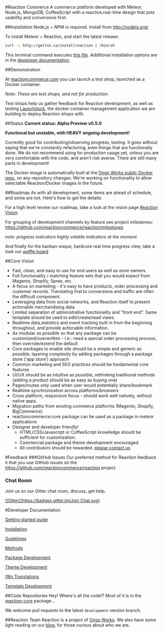 #Reaction Commerce
A commerce platform developed with Meteor, Node.js, MongoDB, CoffeeScript with a reactive,real-time design that puts usability and conversions first.

##Installation
Node.js + NPM is required. Install from http://nodejs.org/

To install Meteor + Reaction, and start the latest release:

```bash
curl -L http://getrxn.io/installreaction | /bin/sh
```

This terminal command executes [this file](https://github.com/reactioncommerce/reaction/blob/development/bin/install). Additional installation options are in the [developer documentation](https://github.com/reactioncommerce/reaction-core/blob/development/docs/installation.md).


##Demonstration

At [reactioncommerce.com](https://reactioncommerce.com) you can launch a test shop, launched as a Docker container.

*Note: These are test shops, and not for production.*

Test shops help us gather feedback for Reaction development, as well as testing [Launchdock](https://github.com/ongoworks/launchdock), the docker container management application we are building to deploy Reaction shops with.


##Status
**Current status: Alpha Preview v0.5.0**

**Functional but unstable, with HEAVY ongoing development!**

Currently good for contributing/observing progress, testing. It goes without saying that we're constantly refactoring, even things that are functionally done. We do not recommend using for production usage yet, unless you are very comfortable with the code, and aren't risk averse. There are still many parts in development!

The Docker image is automatically built at the [Ongo Works public Docker repo](https://index.docker.io/u/ongoworks/), on any repository changes. We're working on functionality to allow selectable Reaction/Docker images in the future.

##Roadmap
As with all development, some items are ahead of schedule, and some are not. Here's how to get the details:

For a high level review our roadmap, take a look at the vision page [Reaction Vision](http://reactioncommerce.com/vision)

For grouping of development channels by feature see project milestones: https://github.com/reactioncommerce/reaction/milestones

*note: progress indicators highly volatile indicators at the moment*

And finally for the kanban-esque, hardcore real time progress view, take a look our [waffle board](https://waffle.io/reactioncommerce/reaction)

##Core Vision

* Fast, clean, and easy to use for end users as well as store owners.
* Full functionality / matching feature sets that you would expect from Magento, Shopify, Spree, etc.
* A focus on marketing - it's easy to have products, order processing and customer records. Translating that to conversions and traffic are often the difficult component.
* Leveraging data from social networks, and Reaction itself to present actionable merchandising data
* Limited separation of administrative functionality and "front end". Same template should be used to edit/create/read views.
* Realtime data,statistics and event tracking built in from the beginning throughout, and provide actionable information.
* As modular as possible so that any package can be customized/overwritten - i.e.: need a special order processing process, then override/extend the default
* Core packages to enable site should be a simple and generic as possible, layering complexity by adding packages through a package store ('app store') approach
* Common marketing and SEO practices should be fundamental core features
* UI/UX should be as intuitive as possible, rethinking traditional methods (adding a product should be as easy as buying one)
* Pages/routes only used when user would potentially share/bookmark
* Realtime synchronization across platforms/browsers
* Cross platform, responsive focus - should work well natively, without native apps.
* Migration paths from existing commerce platforms (Magento, Shopify, BigCommerce)
* reactioncommerce:core package can be used as a package in meteor applications
* Designer and developer friendly!
    * HTML/CSS/Javascript or CoffeeScript knowledge should be sufficient for customization.
    * Commercial package and theme development encouraged.
    * All contributors should be rewarded. [please contact us](mailto:hello@ongoworks.com)


#Feedback
###GitHub Issues
Our preferred method for Reaction feedback it that you use GitHub issues on the https://github.com/reactioncommerce/reaction project.

### Chat Room
Join us on our Gitter chat room, discuss, get help.

[![Gitter](https://badges.gitter.im/Join Chat.svg)](https://gitter.im/reactioncommerce/reaction?utm_source=badge&utm_medium=badge&utm_campaign=pr-badge&utm_content=badge)

#Developer Documentation

[Getting started guide](http://thoughts.reactioncommerce.com/how-to-get-involved-with-reaction-commerce/)

[Installation](https://github.com/ongoworks/reaction-core/blob/master/docs/installation.md)

[Guidelines](https://github.com/ongoworks/reaction-core/blob/master/docs/conventions.md)

[Methods](https://github.com/ongoworks/reaction-core/blob/master/docs/methods.md)

[Package Development](https://github.com/ongoworks/reaction-core/blob/master/docs/packages.md)

[Theme Development](https://github.com/ongoworks/reaction-core/blob/master/docs/themes.md)

[i18n Translations](https://github.com/ongoworks/reaction-core/blob/master/docs/i18n.md)

[Template Development](https://github.com/ongoworks/reaction-core/blob/master/docs/templates.md)


##Code Repositories
Hey! Where's all the code!? Most of it is in the [reaction-core](https://github.com/reactioncommerce/reaction-core/) package...

We welcome pull requests to the latest `development` version branch.

##Reaction Team
Reaction is a project of [Ongo Works](http://ongoworks.com). We also have some light reading on our [blog](http://thoughts.reactioncommerce.com/), for those curious about who we are.
